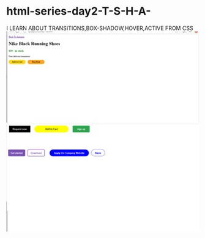 # html-series-day2-T-S-H-A-
I LEARN ABOUT TRANSITIONS,BOX-SHADOW,HOVER,ACTIVE FROM CSS
![image alt](https://github.com/boddupillivasu/html-series-day2-T-S-H-A-/blob/7a089b2e2e700865f82d0f61a8eb00ae2b8ddf5a/example.png)
![image alt](https://github.com/boddupillivasu/html-series-day2-T-S-H-A-/blob/7a089b2e2e700865f82d0f61a8eb00ae2b8ddf5a/buttons.png)

